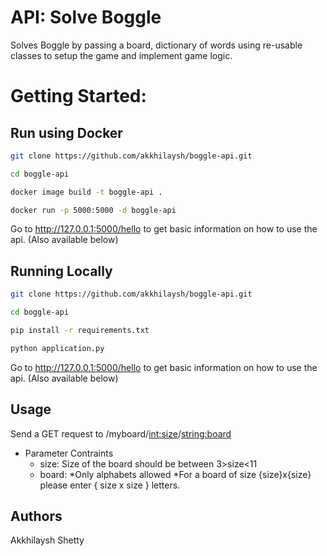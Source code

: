 # API: Solve Boggle
Solves Boggle by passing a board, dictionary of words using re-usable classes to setup the game and implement game logic. 


# Getting Started:

## Run using Docker

```bash
git clone https://github.com/akkhilaysh/boggle-api.git
```

```bash
cd boggle-api
```

```bash
docker image build -t boggle-api .
```

```bash
docker run -p 5000:5000 -d boggle-api
```


Go to http://127.0.0.1:5000/hello to get basic information on how to use the api. (Also available below)


## Running Locally

```bash
git clone https://github.com/akkhilaysh/boggle-api.git
```

```bash
cd boggle-api
```

```bash
pip install -r requirements.txt
```

```bash
python application.py
```

Go to http://127.0.0.1:5000/hello to get basic information on how to use the api. (Also available below)


## Usage

Send a GET request to /myboard/<int:size>/<string:board>

* Parameter Contraints
    * size: Size of the board should be between 3>size<11
    * board:
        *Only alphabets allowed
        *For a board of size {size}x{size} please enter { size x size } letters.


## Authors

Akkhilaysh Shetty
